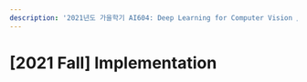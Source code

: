 ```yaml
---
description: '2021년도 가을학기 AI604: Deep Learning for Computer Vision / 컴퓨터 비전을 위한 심층학습 기법'
---
```


# \[2021 Fall\] Implementation
